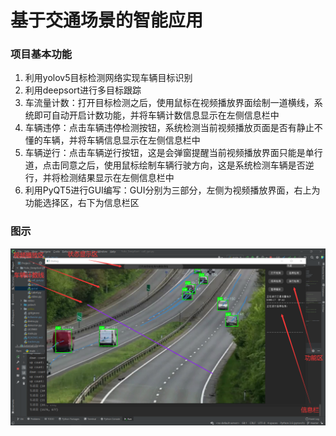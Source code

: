# 基于交通场景的智能应用
### 项目基本功能
1. 利用yolov5目标检测网络实现车辆目标识别
2. 利用deepsort进行多目标跟踪
3. 车流量计数：打开目标检测之后，使用鼠标在视频播放界面绘制一道横线，系统即可自动开启计数功能，并将车辆计数信息显示在左侧信息栏中
4. 车辆违停：点击车辆违停检测按钮，系统检测当前视频播放页面是否有静止不懂的车辆，并将车辆信息显示在左侧信息栏中
5. 车辆逆行：点击车辆逆行按钮，这是会弹窗提醒当前视频播放界面只能是单行道，点击同意之后，使用鼠标绘制车辆行驶方向，这是系统检测车辆是否逆行，并将检测结果显示在左侧信息栏中
6. 利用PyQT5进行GUI编写：GUI分别为三部分，左侧为视频播放界面，右上为功能选择区，右下为信息栏区
### 图示
![img.png](img.png)